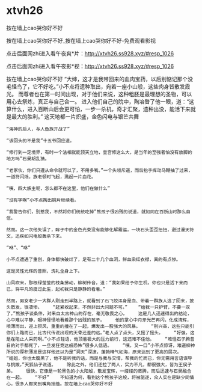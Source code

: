 # xtvh26
按在墙上cao哭你好不好

按在墙上cao哭你好不好_按在墙上cao哭你好不好-免费观看影视

点击后面网zhi进入看午夜爽*片：http://xtvh26.ss928.xyz/#resp_1026

点击后面网zhi进入看午夜影*视：http://xtvh26.ss928.xyz/#resp_1026

按在墙上cao哭你好不好    “大婶，这才是我带回来的血肉宝药，以后别惦记那个没毛怪鸟了，它不好吃。”小不点将遗种取出，宛若一座小山般，这些肉身皆散发霞光。    而尊者也在第一时间出现，对于他们来说，这种粗胚是最理想的圣物，可以用心去祭炼，真正与自己合一。    进入他们自己的院中，陶冶瞥了他一眼，道：“这算什么，进入百断山后会更可怕，一步一杀机，奇才汇聚，遗种出没，能活下来就是最大的胜利。”    这天地都一片炽盛，金色闪电与银芒共舞

    “海神的后人，与人鱼族开战了”

    “该回头的不是我”十五爷回应道。

    “修行到一定境界，有时一个法相就能顶天立地，皇宫修这么大，是当年的至强者怕没有放脚的地方吗”石昊胡乱猜。

    “老家伙，你们只遵从命令就可以了，不用多嘴。”一个头领斥道，而后抬手挥动马鞭抽了过来，一道符闪烁，族老顿时飞起，溅起一片血花。

    “咦，四大族主呢，怎么都不在这里，他们在做什么”

    “没有字啊”小不点掏出铜片继续看。

    “我警告你们，别惹我，不然将你们统统吃掉”熊孩子很凶残的说道，就如同在百断山时那么自信。

    然而。这一次他失误了，眸子中的金色光束没有能够化解霉运，一块石头歪歪扭扭，避过漫天符文，迅疾如闪电般轰杀下来。

    “咻”、“咻”

    小不点遭遇了重创，身体都快破烂了，足有二十几个血洞，鲜血染红衣襟，真的有点惨。

    这是灵性光辉的普照，洗礼全身上下。

    山风吹来，那根绿莹莹的枝条拂动，柳树传音，道：“我如果给予你生机，你也只是活下来而已，将平凡的度过此生，起初我只是静静的看着。”

    然而，男女老少一大群人刚走到半路上，就看到了石飞蛟浑身是血、带着一群族人逃了回来，披头散发，很凄惨。    “赶紧收起来，不然非出大问题不可。”    “给我一只护臂，不要一双了。”熊孩子谈条件，对来自太古神山的存在，毫无敬畏之心。    这是几人迅速得出的结论，心中难以平静，眼神怪怪地看着那个凶残的孩子。    他的掌心中月牙光芒再闪，化成清辉，喷薄而出，迎上狈风，重重的撞在了一起，爆发出一股强大的风暴。    “别兴奋，这些只能引你们上路而已，比古代传说出现的天骨还差的远。”老人点了点头，又摇了摇头。    “好强，这是在阻止人采药啊。”小不点轻语，他顶着极大的压力前行，这还难不住他。    “难怪石子腾昔日的对手都死了，一旦发狂竟这般恐怖”很多人低语。    “咦，又一口”小不点惊讶，难道柳神所说的厚积薄发是这样他还以为是“洞天”深邃，蓬勃精气如海，原来达到了更高的层次。    “姐姐，你也太腹黑了，他不是听我的话，而是与我与交情，帮我的忙而已，你无需用言语误导与挑拨。”天狐仙子说道。    除此之外，他们还拉了两人，实力不凡，都很强大，皆为王侯子弟。    很快，它像是一轮黑色的小太阳般，散发宝辉，一缕缕的蒸腾，而后迅速与石昊融合在一起。    “不好”    不知道为何，看到这个熊孩子这般，将被驱逐，众人实在是缺少同情心，很多人都笑到嘴角抽搐。按在墙上cao哭你好不好
